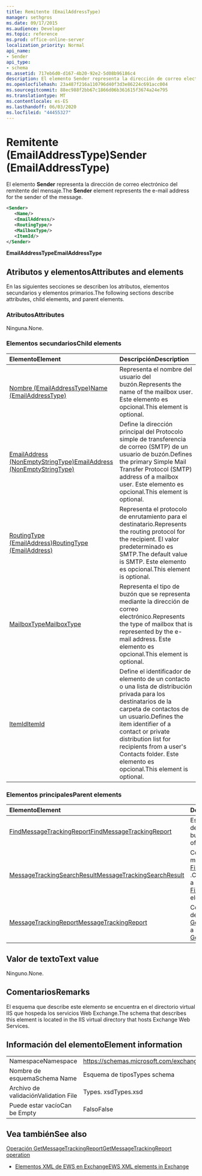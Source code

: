 ```yaml
---
title: Remitente (EmailAddressType)
manager: sethgros
ms.date: 09/17/2015
ms.audience: Developer
ms.topic: reference
ms.prod: office-online-server
localization_priority: Normal
api_name:
- Sender
api_type:
- schema
ms.assetid: 717eb6d0-d167-4b20-92e2-5d08b96186c4
description: El elemento Sender representa la dirección de correo electrónico del remitente del mensaje.
ms.openlocfilehash: 23a487f216a110796d40f3d3e86224c691acc004
ms.sourcegitcommit: 88ec988f2bb67c1866d06b361615f3674a24e795
ms.translationtype: MT
ms.contentlocale: es-ES
ms.lasthandoff: 06/03/2020
ms.locfileid: "44455327"
---
```

# <a name="sender-emailaddresstype"></a><span data-ttu-id="5d5d1-103">Remitente (EmailAddressType)</span><span class="sxs-lookup"><span data-stu-id="5d5d1-103">Sender (EmailAddressType)</span></span>

<span data-ttu-id="5d5d1-104">El elemento **Sender** representa la dirección de correo electrónico del remitente del mensaje.</span><span class="sxs-lookup"><span data-stu-id="5d5d1-104">The **Sender** element represents the e-mail address for the sender of the message.</span></span> 
  
```XML
<Sender>
   <Name/>
   <EmailAddress/>
   <RoutingType/>
   <MailboxType/>
   <ItemId/>
</Sender>
```

 <span data-ttu-id="5d5d1-105">**EmailAddressType**</span><span class="sxs-lookup"><span data-stu-id="5d5d1-105">**EmailAddressType**</span></span>
## <a name="attributes-and-elements"></a><span data-ttu-id="5d5d1-106">Atributos y elementos</span><span class="sxs-lookup"><span data-stu-id="5d5d1-106">Attributes and elements</span></span>

<span data-ttu-id="5d5d1-107">En las siguientes secciones se describen los atributos, elementos secundarios y elementos primarios.</span><span class="sxs-lookup"><span data-stu-id="5d5d1-107">The following sections describe attributes, child elements, and parent elements.</span></span>
  
### <a name="attributes"></a><span data-ttu-id="5d5d1-108">Atributos</span><span class="sxs-lookup"><span data-stu-id="5d5d1-108">Attributes</span></span>

<span data-ttu-id="5d5d1-109">Ninguna.</span><span class="sxs-lookup"><span data-stu-id="5d5d1-109">None.</span></span>
  
### <a name="child-elements"></a><span data-ttu-id="5d5d1-110">Elementos secundarios</span><span class="sxs-lookup"><span data-stu-id="5d5d1-110">Child elements</span></span>

|<span data-ttu-id="5d5d1-111">**Elemento**</span><span class="sxs-lookup"><span data-stu-id="5d5d1-111">**Element**</span></span>|<span data-ttu-id="5d5d1-112">**Descripción**</span><span class="sxs-lookup"><span data-stu-id="5d5d1-112">**Description**</span></span>|
|:-----|:-----|
|[<span data-ttu-id="5d5d1-113">Nombre (EmailAddressType)</span><span class="sxs-lookup"><span data-stu-id="5d5d1-113">Name (EmailAddressType)</span></span>](name-emailaddresstype.md) <br/> |<span data-ttu-id="5d5d1-114">Representa el nombre del usuario del buzón.</span><span class="sxs-lookup"><span data-stu-id="5d5d1-114">Represents the name of the mailbox user.</span></span> <span data-ttu-id="5d5d1-115">Este elemento es opcional.</span><span class="sxs-lookup"><span data-stu-id="5d5d1-115">This element is optional.</span></span>  <br/> |
|[<span data-ttu-id="5d5d1-116">EmailAddress (NonEmptyStringType)</span><span class="sxs-lookup"><span data-stu-id="5d5d1-116">EmailAddress (NonEmptyStringType)</span></span>](emailaddress-nonemptystringtype.md) <br/> |<span data-ttu-id="5d5d1-117">Define la dirección principal del Protocolo simple de transferencia de correo (SMTP) de un usuario de buzón.</span><span class="sxs-lookup"><span data-stu-id="5d5d1-117">Defines the primary Simple Mail Transfer Protocol (SMTP) address of a mailbox user.</span></span> <span data-ttu-id="5d5d1-118">Este elemento es opcional.</span><span class="sxs-lookup"><span data-stu-id="5d5d1-118">This element is optional.</span></span>  <br/> |
|[<span data-ttu-id="5d5d1-119">RoutingType (EmailAddress)</span><span class="sxs-lookup"><span data-stu-id="5d5d1-119">RoutingType (EmailAddress)</span></span>](routingtype-emailaddress.md) <br/> |<span data-ttu-id="5d5d1-120">Representa el protocolo de enrutamiento para el destinatario.</span><span class="sxs-lookup"><span data-stu-id="5d5d1-120">Represents the routing protocol for the recipient.</span></span> <span data-ttu-id="5d5d1-121">El valor predeterminado es SMTP.</span><span class="sxs-lookup"><span data-stu-id="5d5d1-121">The default value is SMTP.</span></span> <span data-ttu-id="5d5d1-122">Este elemento es opcional.</span><span class="sxs-lookup"><span data-stu-id="5d5d1-122">This element is optional.</span></span>  <br/> |
|[<span data-ttu-id="5d5d1-123">MailboxType</span><span class="sxs-lookup"><span data-stu-id="5d5d1-123">MailboxType</span></span>](mailboxtype.md) <br/> |<span data-ttu-id="5d5d1-124">Representa el tipo de buzón que se representa mediante la dirección de correo electrónico.</span><span class="sxs-lookup"><span data-stu-id="5d5d1-124">Represents the type of mailbox that is represented by the e-mail address.</span></span> <span data-ttu-id="5d5d1-125">Este elemento es opcional.</span><span class="sxs-lookup"><span data-stu-id="5d5d1-125">This element is optional.</span></span>  <br/> |
|[<span data-ttu-id="5d5d1-126">ItemId</span><span class="sxs-lookup"><span data-stu-id="5d5d1-126">ItemId</span></span>](itemid.md) <br/> |<span data-ttu-id="5d5d1-127">Define el identificador de elemento de un contacto o una lista de distribución privada para los destinatarios de la carpeta de contactos de un usuario.</span><span class="sxs-lookup"><span data-stu-id="5d5d1-127">Defines the item identifier of a contact or private distribution list for recipients from a user's Contacts folder.</span></span> <span data-ttu-id="5d5d1-128">Este elemento es opcional.</span><span class="sxs-lookup"><span data-stu-id="5d5d1-128">This element is optional.</span></span>  <br/> |
   
### <a name="parent-elements"></a><span data-ttu-id="5d5d1-129">Elementos principales</span><span class="sxs-lookup"><span data-stu-id="5d5d1-129">Parent elements</span></span>

|<span data-ttu-id="5d5d1-130">**Elemento**</span><span class="sxs-lookup"><span data-stu-id="5d5d1-130">**Element**</span></span>|<span data-ttu-id="5d5d1-131">**Descripción**</span><span class="sxs-lookup"><span data-stu-id="5d5d1-131">**Description**</span></span>|
|:-----|:-----|
|[<span data-ttu-id="5d5d1-132">FindMessageTrackingReport</span><span class="sxs-lookup"><span data-stu-id="5d5d1-132">FindMessageTrackingReport</span></span>](findmessagetrackingreport.md) <br/> |<span data-ttu-id="5d5d1-133">Especifica los criterios para los tipos de mensajes que se van a buscar.</span><span class="sxs-lookup"><span data-stu-id="5d5d1-133">Specifies criteria for the types of messages to find.</span></span>  <br/> |
|[<span data-ttu-id="5d5d1-134">MessageTrackingSearchResult</span><span class="sxs-lookup"><span data-stu-id="5d5d1-134">MessageTrackingSearchResult</span></span>](messagetrackingsearchresult.md) <br/> |<span data-ttu-id="5d5d1-135">Contiene un único resultado de mensaje para un elemento [FindMessageTrackingReportResponse](findmessagetrackingreportresponse.md) .</span><span class="sxs-lookup"><span data-stu-id="5d5d1-135">Contains a single message result for a [FindMessageTrackingReportResponse](findmessagetrackingreportresponse.md) element.</span></span>  <br/> |
|[<span data-ttu-id="5d5d1-136">MessageTrackingReport</span><span class="sxs-lookup"><span data-stu-id="5d5d1-136">MessageTrackingReport</span></span>](messagetrackingreport.md) <br/> |<span data-ttu-id="5d5d1-137">Contiene un solo mensaje que se devuelve en una [operación GetMessageTrackingReport](getmessagetrackingreport-operation.md).</span><span class="sxs-lookup"><span data-stu-id="5d5d1-137">Contains a single message that is returned in a [GetMessageTrackingReport operation](getmessagetrackingreport-operation.md).</span></span>  <br/> |
   
## <a name="text-value"></a><span data-ttu-id="5d5d1-138">Valor de texto</span><span class="sxs-lookup"><span data-stu-id="5d5d1-138">Text value</span></span>

<span data-ttu-id="5d5d1-139">Ninguno.</span><span class="sxs-lookup"><span data-stu-id="5d5d1-139">None.</span></span>
  
## <a name="remarks"></a><span data-ttu-id="5d5d1-140">Comentarios</span><span class="sxs-lookup"><span data-stu-id="5d5d1-140">Remarks</span></span>

<span data-ttu-id="5d5d1-141">El esquema que describe este elemento se encuentra en el directorio virtual IIS que hospeda los servicios Web Exchange.</span><span class="sxs-lookup"><span data-stu-id="5d5d1-141">The schema that describes this element is located in the IIS virtual directory that hosts Exchange Web Services.</span></span>
  
## <a name="element-information"></a><span data-ttu-id="5d5d1-142">Información del elemento</span><span class="sxs-lookup"><span data-stu-id="5d5d1-142">Element information</span></span>

|||
|:-----|:-----|
|<span data-ttu-id="5d5d1-143">Namespace</span><span class="sxs-lookup"><span data-stu-id="5d5d1-143">Namespace</span></span>  <br/> |https://schemas.microsoft.com/exchange/services/2006/types  <br/> |
|<span data-ttu-id="5d5d1-144">Nombre de esquema</span><span class="sxs-lookup"><span data-stu-id="5d5d1-144">Schema Name</span></span>  <br/> |<span data-ttu-id="5d5d1-145">Esquema de tipos</span><span class="sxs-lookup"><span data-stu-id="5d5d1-145">Types schema</span></span>  <br/> |
|<span data-ttu-id="5d5d1-146">Archivo de validación</span><span class="sxs-lookup"><span data-stu-id="5d5d1-146">Validation File</span></span>  <br/> |<span data-ttu-id="5d5d1-147">Types. xsd</span><span class="sxs-lookup"><span data-stu-id="5d5d1-147">Types.xsd</span></span>  <br/> |
|<span data-ttu-id="5d5d1-148">Puede estar vacío</span><span class="sxs-lookup"><span data-stu-id="5d5d1-148">Can be Empty</span></span>  <br/> |<span data-ttu-id="5d5d1-149">Falso</span><span class="sxs-lookup"><span data-stu-id="5d5d1-149">False</span></span>  <br/> |
   
## <a name="see-also"></a><span data-ttu-id="5d5d1-150">Vea también</span><span class="sxs-lookup"><span data-stu-id="5d5d1-150">See also</span></span>



[<span data-ttu-id="5d5d1-151">Operación GetMessageTrackingReport</span><span class="sxs-lookup"><span data-stu-id="5d5d1-151">GetMessageTrackingReport operation</span></span>](getmessagetrackingreport-operation.md)


- [<span data-ttu-id="5d5d1-152">Elementos XML de EWS en Exchange</span><span class="sxs-lookup"><span data-stu-id="5d5d1-152">EWS XML elements in Exchange</span></span>](ews-xml-elements-in-exchange.md)

